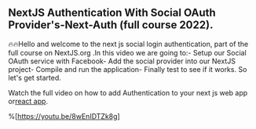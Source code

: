 ## NextJS Authentication With Social OAuth Provider's-Next-Auth (full course 2022).

🔥🔥Hello and welcome to the next js social login authentication, part of the full course on NextJS.org .In this video we are going to:- Setup our Social OAuth service with Facebook- Add the social provider into our NextJS project- Compile and run the application- Finally test to see if it works. So let's get started.

Watch the full video on how to add Authentication to your next js web app or[react app](https://reactjs.org/).

%[https://youtu.be/8wEnIDTZk8g]

